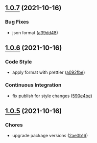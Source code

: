 ## [1.0.7](https://github.com/meskill/sharec-config/compare/v1.0.6...v1.0.7) (2021-10-16)

### Bug Fixes

- json format ([a39dd48](https://github.com/meskill/sharec-config/commit/a39dd480500e6bda1a4b2954658d44d94f44d6a1))

## [1.0.6](https://github.com/meskill/sharec-config/compare/v1.0.5...v1.0.6) (2021-10-16)

### Code Style

- apply format with prettier ([a092fbe](https://github.com/meskill/sharec-config/commit/a092fbe974a70812e6966dda3ae8c0bc7ead3176))

### Continuous Integration

- fix publish for style changes ([590e4be](https://github.com/meskill/sharec-config/commit/590e4be969fe53986270676d404fe703a607e298))

## [1.0.5](https://github.com/meskill/sharec-config/compare/v1.0.4...v1.0.5) (2021-10-16)

### Chores

- upgrade package versions ([2ae0b16](https://github.com/meskill/sharec-config/commit/2ae0b16acfdb8cdec63c4c3aa6d56afa6be02b71))
